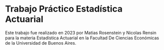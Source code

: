 # Trabajo Práctico Estadística Actuarial

Este trabajo fue realizado en 2023 por Matias Rosenstein y Nicolas Rensin para la materia Estadística Actuarial en la Facultad De Ciencias Económicas de la Universidad de Buenos Aires.
